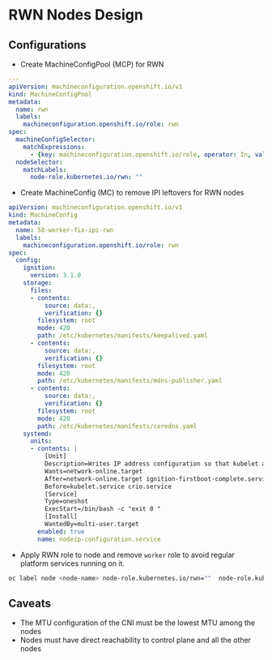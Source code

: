 # RWN Nodes Design

## Configurations

- Create MachineConfigPool (MCP) for RWN

```yaml
---
apiVersion: machineconfiguration.openshift.io/v1
kind: MachineConfigPool
metadata:
  name: rwn
  labels:
    machineconfiguration.openshift.io/role: rwn
spec:
  machineConfigSelector:
    matchExpressions:
      - {key: machineconfiguration.openshift.io/role, operator: In, values: [worker,rwn]}
  nodeSelector:
    matchLabels:
      node-role.kubernetes.io/rwn: ""
```

- Create MachineConfig (MC) to remove IPI leftovers for RWN nodes

```yaml
apiVersion: machineconfiguration.openshift.io/v1
kind: MachineConfig
metadata:
  name: 50-worker-fix-ipi-rwn
  labels:
    machineconfiguration.openshift.io/role: rwn
spec:
  config:
    ignition:
      version: 3.1.0
    storage:
      files:
      - contents:
          source: data:,
          verification: {}
        filesystem: root
        mode: 420
        path: /etc/kubernetes/manifests/keepalived.yaml
      - contents:
          source: data:,
          verification: {}
        filesystem: root
        mode: 420
        path: /etc/kubernetes/manifests/mdns-publisher.yaml
      - contents:
          source: data:,
          verification: {}
        filesystem: root
        mode: 420
        path: /etc/kubernetes/manifests/coredns.yaml
    systemd:
      units:
      - contents: |
          [Unit]
          Description=Writes IP address configuration so that kubelet and crio services select a valid node IP
          Wants=network-online.target
          After=network-online.target ignition-firstboot-complete.service
          Before=kubelet.service crio.service
          [Service]
          Type=oneshot
          ExecStart=/bin/bash -c "exit 0 "
          [Install]
          WantedBy=multi-user.target
        enabled: true
        name: nodeip-configuration.service
```

- Apply RWN role to node and remove `worker` role to avoid regular platform services running on it.

```bash
oc label node <node-name> node-role.kubernetes.io/rwn=""  node-role.kubernetes.io/worker-
```

## Caveats

- The MTU configuration of the CNI must be the lowest MTU among the nodes
- Nodes must have direct reachability to control plane and all the other nodes
